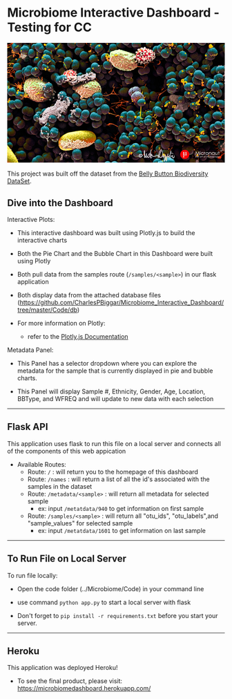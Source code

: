 # Microbiome Interactive Dashboard - Testing for CC

![Bacteria by filterforge.com](Images/microbes.jpg)

This project was built off the dataset from the [Belly Button Biodiversity DataSet](http://robdunnlab.com/projects/belly-button-biodiversity/).

## Dive into the Dashboard

Interactive Plots:

* This interactive dashboard was built using Plotly.js to build the interactive charts

* Both the Pie Chart and the Bubble Chart in this Dashboard were built using Plotly

* Both pull data from the samples route (`/samples/<sample>`) in our flask application

* Both display data from the attached database files (https://github.com/CharlesPBiggar/Microbiome_Interactive_Dashboard/tree/master/Code/db)

* For more information on Plotly:
    * refer to the [Plotly.js Documentation](https://plot.ly/javascript/)


Metadata Panel:

* This Panel has a selector dropdown where you can explore the metadata for the sample that is currently displayed in pie and bubble charts. 

* This Panel will display Sample #, Ethnicity, Gender, Age, Location, BBType, and WFREQ and will update to new data with each selection

- - -

## Flask API

This application uses flask to run this file on a local server and connects all of the components of this web appication

* Available Routes:
    * Route: `/` : will return you to the homepage of this dashboard
    * Route: `/names` : will return a list of all the id's associated with the samples in the dataset
    * Route: `/metadata/<sample>` : will return all metadata for selected sample
        * ex: input `/metatdata/940` to get information on first sample
    * Route: `/samples/<sample>` : will return all "otu_ids", "otu_labels",and "sample_values" for selected sample
        * ex: input `/metatdata/1601` to get information on last sample

- - - 

## To Run File on Local Server

To run file locally: 

* Open the code folder (../Microbiome/Code) in your command line

* use command `python app.py` to start a local server with flask

* Don't forget to `pip install -r requirements.txt` before you start your server.

- - -

## Heroku

This application was deployed Heroku!

* To see the final product, please visit: https://microbiomedashboard.herokuapp.com/
